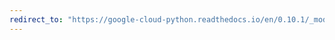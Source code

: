 ```yaml
---
redirect_to: "https://google-cloud-python.readthedocs.io/en/0.10.1/_modules/gcloud/pubsub/connection.html"
---
```

